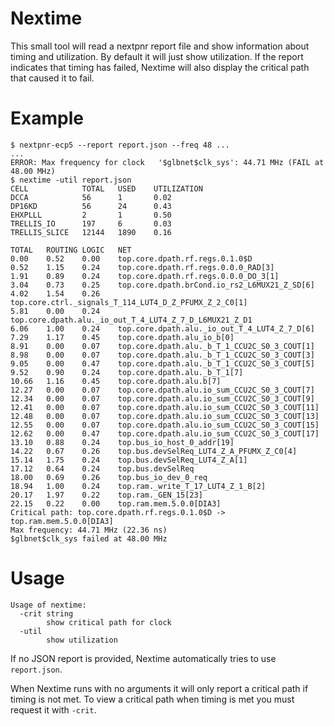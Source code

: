 # Nextime

This small tool will read a nextpnr report file and show information about
timing and utilization. By default it will just show utilization. If the report
indicates that timing has failed, Nextime will also display the critical path
that caused it to fail.

# Example

```
$ nextpnr-ecp5 --report report.json --freq 48 ...
...
ERROR: Max frequency for clock   '$glbnet$clk_sys': 44.71 MHz (FAIL at 48.00 MHz)
$ nextime -util report.json
CELL         	TOTAL	USED	UTILIZATION 
DCCA         	56   	1   	0.02       	
DP16KD       	56   	24  	0.43       	
EHXPLLL      	2    	1   	0.50       	
TRELLIS_IO   	197  	6   	0.03       	
TRELLIS_SLICE	12144	1890	0.16       	

TOTAL	ROUTING	LOGIC	NET                                                    
0.00 	0.52   	0.00 	top.core.dpath.rf.regs.0.1.0$D                        	
0.52 	1.15   	0.24 	top.core.dpath.rf.regs.0.0.0_RAD[3]                   	
1.91 	0.89   	0.24 	top.core.dpath.rf.regs.0.0.0_DO_3[1]                  	
3.04 	0.73   	0.25 	top.core.dpath.brCond.io_rs2_L6MUX21_Z_SD[6]          	
4.02 	1.54   	0.26 	top.core.ctrl._signals_T_114_LUT4_D_Z_PFUMX_Z_2_C0[1] 	
5.81 	0.00   	0.24 	top.core.dpath.alu._io_out_T_4_LUT4_Z_7_D_L6MUX21_Z_D1	
6.06 	1.00   	0.24 	top.core.dpath.alu._io_out_T_4_LUT4_Z_7_D[6]          	
7.29 	1.17   	0.45 	top.core.dpath.alu_io_b[0]                            	
8.91 	0.00   	0.07 	top.core.dpath.alu._b_T_1_CCU2C_S0_3_COUT[1]          	
8.98 	0.00   	0.07 	top.core.dpath.alu._b_T_1_CCU2C_S0_3_COUT[3]          	
9.05 	0.00   	0.47 	top.core.dpath.alu._b_T_1_CCU2C_S0_3_COUT[5]          	
9.52 	0.90   	0.24 	top.core.dpath.alu._b_T_1[7]                          	
10.66	1.16   	0.45 	top.core.dpath.alu.b[7]                               	
12.27	0.00   	0.07 	top.core.dpath.alu.io_sum_CCU2C_S0_3_COUT[7]          	
12.34	0.00   	0.07 	top.core.dpath.alu.io_sum_CCU2C_S0_3_COUT[9]          	
12.41	0.00   	0.07 	top.core.dpath.alu.io_sum_CCU2C_S0_3_COUT[11]         	
12.48	0.00   	0.07 	top.core.dpath.alu.io_sum_CCU2C_S0_3_COUT[13]         	
12.55	0.00   	0.07 	top.core.dpath.alu.io_sum_CCU2C_S0_3_COUT[15]         	
12.62	0.00   	0.47 	top.core.dpath.alu.io_sum_CCU2C_S0_3_COUT[17]         	
13.10	0.88   	0.24 	top.bus_io_host_0_addr[19]                            	
14.22	0.67   	0.26 	top.bus.devSelReq_LUT4_Z_A_PFUMX_Z_C0[4]              	
15.14	1.75   	0.24 	top.bus.devSelReq_LUT4_Z_A[1]                         	
17.12	0.64   	0.24 	top.bus.devSelReq                                     	
18.00	0.69   	0.26 	top.bus_io_dev_0_req                                  	
18.94	1.00   	0.24 	top.ram._write_T_17_LUT4_Z_1_B[2]                     	
20.17	1.97   	0.22 	top.ram._GEN_15[23]                                   	
22.15	0.22   	0.00 	top.ram.mem.5.0.0[DIA3]                               	
Critical path: top.core.dpath.rf.regs.0.1.0$D -> top.ram.mem.5.0.0[DIA3]
Max frequency: 44.71 MHz (22.36 ns)
$glbnet$clk_sys failed at 48.00 MHz
```

# Usage

```
Usage of nextime:
  -crit string
    	show critical path for clock
  -util
    	show utilization
```

If no JSON report is provided, Nextime automatically tries to use `report.json`.

When Nextime runs with no arguments it will only report a critical path if
timing is not met. To view a critical path when timing is met you must request
it with `-crit`.
